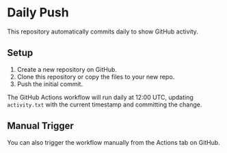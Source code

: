 # Daily Push

This repository automatically commits daily to show GitHub activity.

## Setup

1. Create a new repository on GitHub.
2. Clone this repository or copy the files to your new repo.
3. Push the initial commit.

The GitHub Actions workflow will run daily at 12:00 UTC, updating `activity.txt` with the current timestamp and committing the change.

## Manual Trigger

You can also trigger the workflow manually from the Actions tab on GitHub.